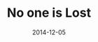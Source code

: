 ---
layout: base.njk
title : 'No one is Lost' 
view_title : 'No one is Lost' 
year : '2014' 
date : '2014-12-05' 
img_file : '/drawing/nooneislost.png' 
html_file : 'nooneislost' 
next_html : 'floatabovethefeeling.html' 
year_order : '41' 
permalink : "title/{{html_file}}.html"
---
